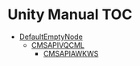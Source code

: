 Unity Manual TOC
================

 - [DefaultEmptyNode](DefaultEmptyNode.md)
	 - [CMSAPIVQCML](CMSAPIVQCML.md)
		 - [CMSAPIAWKWS](CMSAPIAWKWS.md)

